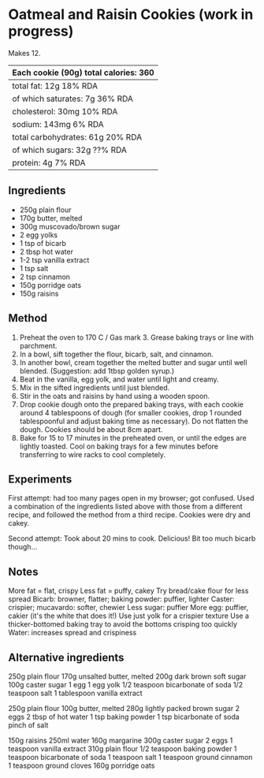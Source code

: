 Oatmeal and Raisin Cookies (work in progress)
==========================

Makes 12.

| Each cookie (90g)           total calories: 360
| -----------------------------------------------
| total fat: 12g                          18% RDA
|     of which saturates: 7g              36% RDA
| cholesterol: 30mg                       10% RDA
| sodium: 143mg                            6% RDA
| total carbohydrates: 61g                20% RDA
|     of which sugars: 32g                ??% RDA
| protein: 4g                              7% RDA

Ingredients
-----------

- 250g plain flour
- 170g butter, melted
- 300g muscovado/brown sugar
- 2 egg yolks
- 1 tsp of bicarb
- 2 tbsp hot water
- 1-2 tsp vanilla extract
- 1 tsp salt
- 2 tsp cinnamon
- 150g porridge oats
- 150g raisins

Method
------

1. Preheat the oven to 170 C / Gas mark 3. Grease baking trays or line with
   parchment.
2. In a bowl, sift together the flour, bicarb, salt, and cinnamon.
3. In another bowl, cream together the melted butter and sugar until well
   blended. (Suggestion: add 1tbsp golden syrup.)
4. Beat in the vanilla, egg yolk, and water until light and creamy.
5. Mix in the sifted ingredients until just blended.
6. Stir in the oats and raisins by hand using a wooden spoon.
7. Drop cookie dough onto the prepared baking trays, with each cookie around 4
   tablespoons of dough (for smaller cookies, drop 1 rounded tablespoonful and
   adjust baking time as necessary). Do not flatten the dough. Cookies should
   be about 8cm apart.
8. Bake for 15 to 17 minutes in the preheated oven, or until the edges are
   lightly toasted. Cool on baking trays for a few minutes before transferring
   to wire racks to cool completely.

Experiments
-----------

First attempt: had too many pages open in my browser; got confused. Used a
combination of the ingredients listed above with those from a different recipe,
and followed the method from a third recipe. Cookies were dry and cakey.

Second attempt: Took about 20 mins to cook. Delicious! Bit too much bicarb
though...

Notes
-----

More fat = flat, crispy
Less fat = puffy, cakey
Try bread/cake flour for less spread
Bicarb: browner, flatter; baking powder: puffier, lighter
Caster: crispier; mucavardo: softer, chewier
Less sugar: puffier
More egg: puffier, cakier (it's the white that does it!)
Use just yolk for a crispier texture
Use a thicker-bottomed baking tray to avoid the bottoms crisping too quickly
Water: increases spread and crispiness

Alternative ingredients
-----------------------

250g plain flour
170g unsalted butter, melted
200g dark brown soft sugar
100g caster sugar
1 egg
1 egg yolk
1/2 teaspoon bicarbonate of soda
1/2 teaspoon salt
1 tablespoon vanilla extract

250g plain flour
100g butter, melted
280g lightly packed brown sugar
2 eggs
2 tbsp of hot water
1 tsp baking powder
1 tsp bicarbonate of soda
pinch of salt

150g raisins
250ml water
160g margarine
300g caster sugar
2 eggs
1 teaspoon vanilla extract
310g plain flour
1/2 teaspoon baking powder
1 teaspoon bicarbonate of soda
1 teaspoon salt
1 teaspoon ground cinnamon
1 teaspoon ground cloves
160g porridge oats
